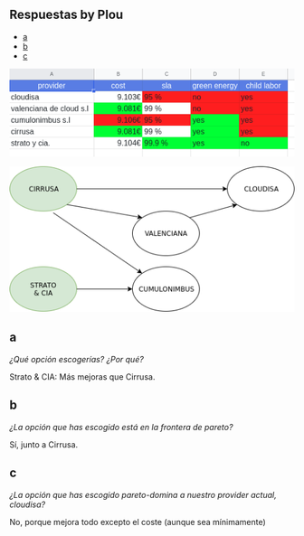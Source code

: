 ## Respuestas by Plou

* [a](#a)
* [b](#b)
* [c](#c)

![calc.png](calc.png)

![solution.png](solution.png)

## a

*¿Qué opción escogerías? ¿Por qué?*

Strato & CIA: Más mejoras que Cirrusa.

## b

*¿La opción que has escogido está en la frontera de pareto?*

Sí, junto a Cirrusa.

## c

*¿La opción que has escogido pareto-domina a nuestro provider actual, cloudisa?*

No, porque mejora todo excepto el coste (aunque sea mínimamente)
